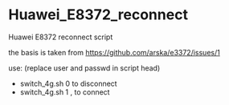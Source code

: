 # Huawei_E8372_reconnect
Huawei E8372 reconnect script

the basis is taken from https://github.com/arska/e3372/issues/1

use: (replace user and passwd in script head)
* switch_4g.sh 0  to disconnect
* switch_4g.sh 1 , to connect
